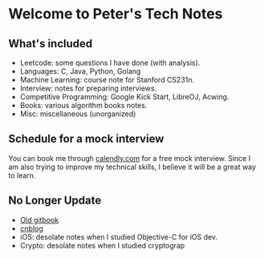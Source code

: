 # Welcome to Peter's Tech Notes

## What's included
* Leetcode: some questions I have done (with analysis).
* Languages: C, Java, Python, Golang
* Machine Learning: course note for Stanford CS231n.
* Interview: notes for preparing interviews.
* Competitive Programming: Google Kick Start, LibreOJ, Acwing.
* Books: various algorithm books notes.
* Misc: miscellaneous (unorganized)

## Schedule for a mock interview

You can book me through [calendly.com](https://calendly.com/hychen1210/one-to-one-mock-interview) for a free mock interview. Since I am also trying to improve my technical skills, I believe it will be a great way to learn.

## No Longer Update
* [Old gitbook](https://advpetc-algorithm.gitbook.io/notes/)
* [cnblog](https://www.cnblogs.com/goldenticket)
* iOS: desolate notes when I studied Objective-C for iOS dev.
* Crypto: desolate notes when I studied cryptograp

